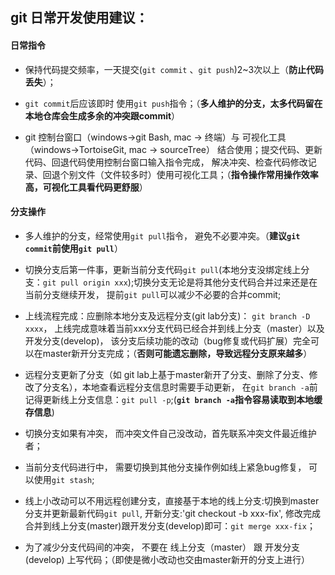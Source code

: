 ## git 日常开发使用建议：
#### 日常指令
* 保持代码提交频率，一天提交(`git commit` 、`git push`)2~3次以上（**防止代码丢失**）；

* `git commit`后应该即时 使用`git push`指令；（**多人维护的分支，太多代码留在本地仓库会生成多余的冲突跟commit**）

* git 控制台窗口（windows->git Bash, mac -> 终端）与 可视化工具（windows->TortoiseGit, mac -> sourceTree） 结合使用；提交代码、更新代码、回退代码使用控制台窗口输入指令完成， 解决冲突、检查代码修改记录、回退个别文件（文件较多时）使用可视化工具；（**指令操作常用操作效率高，可视化工具看代码更舒服**）


#### 分支操作
* 多人维护的分支，经常使用`git pull`指令， 避免不必要冲突。（**建议`git commit`前使用`git pull`**）

* 切换分支后第一件事，更新当前分支代码`git pull`(本地分支没绑定线上分支：`git pull origin xxx`);切换分支无论是将其他分支代码合并过来还是在当前分支继续开发， 提前`git pull`可以减少不必要的合并commit;

* 上线流程完成：应删除本地分支及远程分支(git lab分支)： `git branch -D xxxx`， 上线完成意味着当前xxx分支代码已经合并到线上分支（master）以及开发分支(develop)， 该分支后续功能的改动（bug修复或代码扩展）完全可以在master新开分支完成；（**否则可能遗忘删除，导致远程分支原来越多**）

* 远程分支更新了分支（如 git lab上基于master新开了分支、删除了分支、修改了分支名），本地查看远程分支信息时需要手动更新， 在`git branch -a`前记得更新线上分支信息：`git pull -p`;(**`git branch -a`指令容易读取到本地缓存信息**)

* 切换分支如果有冲突， 而冲突文件自己没改动，首先联系冲突文件最近维护者；

* 当前分支代码进行中， 需要切换到其他分支操作例如线上紧急bug修复， 可以使用`git stash`;

* 线上小改动可以不用远程创建分支，直接基于本地的线上分支:切换到master分支并更新最新代码`git pull`, 开新分支:'git checkout -b xxx-fix', 修改完成合并到线上分支(master)跟开发分支(develop)即可：`git merge xxx-fix`；

* 为了减少分支代码间的冲突， 不要在 线上分支（master） 跟 开发分支(develop)  上写代码；（即使是微小改动也交由master新开的分支上进行）
